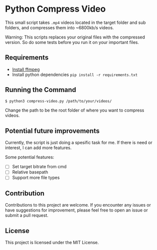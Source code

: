 # Python Compress Video

This small script takes `.mp4` videos located in the target folder and sub folders, and compresses them into ~6800kb/s videos. 

Warning: This scripts replaces your original files with the compressed version. So do some tests before you run it on your important files. 

## Requirements
- [Install ffmpeg](https://www.ffmpeg.org/)
- Install python dependencies `pip install -r requirements.txt`

## Running the Command

``` bash
$ python3 compress-video.py /path/to/your/videos/
```

Change the path to be the root folder of where you want to compress videos.

## Potential future improvements
Currently, the script is just doing a spesific task for me. If there is need or interest, I can add more features. 

Some potential features:
- [ ] Set target bitrate from cmd
- [ ] Relative basepath
- [ ] Support more file types

## Contribution
Contributions to this project are welcome. If you encounter any issues or have suggestions for improvement, please feel free to open an issue or submit a pull request.

## License
This project is licensed under the MIT License.
